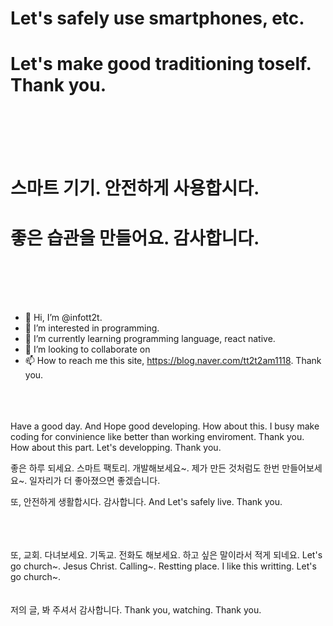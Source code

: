 <h1>Let's safely use smartphones, etc.</h1>
<h1>Let's make good traditioning toself. Thank you.</h1>
<br/><br/><br/><br/>
<h1>스마트 기기. 안전하게 사용합시다. </h1>
<h1>좋은 습관을 만들어요. 감사합니다.</h1>
<br/><br/><br/><br/>

- 👋 Hi, I’m @infott2t.
- 👀 I’m interested in programming.
- 🌱 I’m currently learning programming language, react native.
- 💞️ I’m looking to collaborate on  
- 📫 How to reach me this site, https://blog.naver.com/tt2t2am1118. Thank you.
<br/><br/><br/><br/>

Have a good day. And Hope good developing. How about this. I busy make coding for convinience like better than working enviroment. Thank you. How about this part. Let's developping. Thank you.

 
좋은 하루 되세요. 스마트 팩토리. 개발해보세요~. 제가 만든 것처럼도 한번 만들어보세요~. 일자리가 더 좋아졌으면 좋겠습니다. 

또, 안전하게 생활합시다. 감사합니다. And Let's safely live. Thank you.

<br/><br/><br/>
또, 교회. 다녀보세요. 기독교. 전화도 해보세요. 하고 싶은 말이라서 적게 되네요.
Let's go church~. Jesus Christ. Calling~. Restting place. I like this writting. Let's go church~.
<br/><br/><br/>
저의 글, 봐 주셔서 감사합니다.
Thank you, watching. Thank you. 
